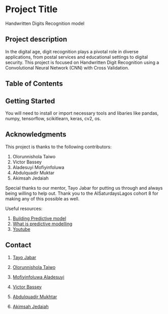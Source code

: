 # Project Title
Handwritten Digits Recognition model

## Project description 

In the digital age, digit recognition plays a pivotal role in diverse applications, from postal services and educational settings to digital security.
This project is focused on Handwritten Digit Recognition using a Convolutional Neural Network (CNN) with Cross Validation.



## Table of Contents

## Getting Started 
You will need to install or import necessary tools and libaries like pandas, numpy, tensorflow, scikitlearn, keras, cv2, os.


## Acknowledgments
This project is thanks to the following contributors:
1. Olorunnishola Taiwo
2. Victor Bassey
3. Aladesuyi Mofiyinfoluwa
4. Abdulquadir Muktar
5. Akimsah Jedaiah
 
 Special thanks to our mentor, Tayo Jabar for putting us through and always being willing to help out.
 Thank you to the AISaturdaysLagos cohort 8 for making any of this possible as well.

Useful resources:
1. [Building Predictive model](https://www.analyticsvidhya.com/blog/2015/09/build-predictive-model-10-minutes-python/)
2. [What is predictive modelling](https://www.forbes.com/sites/bernardmarr/2018/10/01/what-is-deep-learning-ai-a-simple-guide-with-8-practical-examples/#5a233f778d4b)
3. [Youtube](https://www.youtube.com/watch?v=TIgfjmp-4BA)

## Contact
1. [Tayo Jabar](https://www.linkedin.com/in/tayo-jabar?utm_source=share&utm_campaign=share_via&utm_content=profile&utm_medium=android_app)

2. [Olorunnishola Taiwo](https://www.linkedin.com/in/taiwo-olorunnishola-32419b1b0?utm_source=share&utm_campaign=share_via&utm_content=profile&utm_medium=android_app)

3. [Mofiyinfoluwa Aladesuyi](https://www.linkedin.com/in/mofiyinfoluwa-aladesuyi?utm_source=share&utm_campaign=share_via&utm_content=profile&utm_medium=android_app)
   
4. [Victor Bassey](https://www.linkedin.com/in/victor-bassey-03ab1527?utm_source=share&utm_campaign=share_via&utm_content=profile&utm_medium=android_app)
   
5. [Abdulquadir Mukhtar](https://www.linkedin.com/in/mukhtarabdulquadir?utm_source=share&utm_campaign=share_via&utm_content=profile&utm_medium=android_app)
   
6. [Akimsah Jedaiah](https://www.linkedin.com/in/akimsah-osman-awudu-jedaiah-a54532124?utm_source=share&utm_campaign=share_via&utm_content=profile&utm_medium=android_app)
